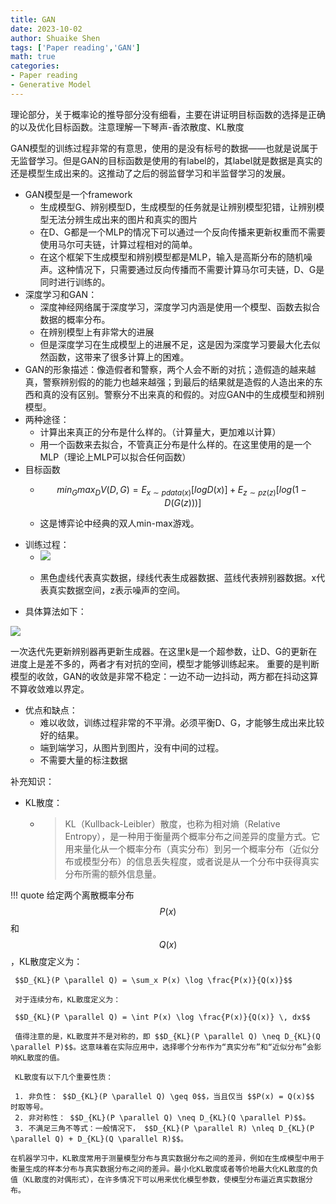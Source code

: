 ```yaml
---
title: GAN
date: 2023-10-02
author: Shuaike Shen
tags: ['Paper reading','GAN']
math: true
categories: 
- Paper reading
- Generative Model
---
```


理论部分，关于概率论的推导部分没有细看，主要在讲证明目标函数的选择是正确的以及优化目标函数。注意理解一下琴声-香浓散度、KL散度

GAN模型的训练过程非常的有意思，使用的是没有标号的数据——也就是说属于无监督学习。但是GAN的目标函数是使用的有label的，其label就是数据是真实的还是模型生成出来的。这推动了之后的弱监督学习和半监督学习的发展。

- GAN模型是一个framework
  - 生成模型G、辨别模型D，生成模型的任务就是让辨别模型犯错，让辨别模型无法分辨生成出来的图片和真实的图片
  - 在D、G都是一个MLP的情况下可以通过一个反向传播来更新权重而不需要使用马尔可夫链，计算过程相对的简单。
  - 在这个框架下生成模型和辨别模型都是MLP，输入是高斯分布的随机噪声。这种情况下，只需要通过反向传播而不需要计算马尔可夫链，D、G是同时进行训练的。
- 深度学习和GAN：
  - 深度神经网络属于深度学习，深度学习内涵是使用一个模型、函数去拟合数据的概率分布。
  - 在辨别模型上有非常大的进展
  - 但是深度学习在生成模型上的进展不足，这是因为深度学习要最大化去似然函数，这带来了很多计算上的困难。
- GAN的形象描述：像造假者和警察，两个人会不断的对抗；造假造的越来越真，警察辨别假的的能力也越来越强；到最后的结果就是造假的人造出来的东西和真的没有区别。警察分不出来真的和假的。对应GAN中的生成模型和辨别模型。
- 两种途径：
  - 计算出来真正的分布是什么样的。（计算量大，更加难以计算）
  - 用一个函数来去拟合，不管真正分布是什么样的。在这里使用的是一个MLP（理论上MLP可以拟合任何函数）
- 目标函数
  -  $$min_Gmax_DV(D, G) = E_{x∼pdata(x)}[log D(x)] + E_{z∼pz(z)}[log(1 − D(G(z)))]$$

  -  这是博弈论中经典的双人min-max游戏。
- 训练过程：
  - <img src="/sreenshortcut/Screenshot 2023-08-19 at 14.08.46.png">

  -  黑色虚线代表真实数据，绿线代表生成器数据、蓝线代表辨别器数据。x代表真实数据空间，z表示噪声的空间。
- 具体算法如下：

<img src="/sreenshortcut/Screenshot 2023-08-19 at 14.11.06.png">

一次迭代先更新辨别器再更新生成器。在这里k是一个超参数，让D、G的更新在进度上是差不多的，两者才有对抗的空间，模型才能够训练起来。 重要的是判断模型的收敛，GAN的收敛是非常不稳定：一边不动一边抖动，两方都在抖动这算不算收敛难以界定。

- 优点和缺点：
  - 难以收敛，训练过程非常的不平滑。必须平衡D、G，才能够生成出来比较好的结果。
  - 端到端学习，从图片到图片，没有中间的过程。
  - 不需要大量的标注数据

补充知识：

- KL散度：

  - > KL（Kullback-Leibler）散度，也称为相对熵（Relative Entropy），是一种用于衡量两个概率分布之间差异的度量方式。它用来量化从一个概率分布（真实分布）到另一个概率分布（近似分布或模型分布）的信息丢失程度，或者说是从一个分布中获得真实分布所需的额外信息量。

!!! quote
     给定两个离散概率分布 $$P(x)$$ 和 $$Q(x)$$，KL散度定义为：
    
     $$D_{KL}(P \parallel Q) = \sum_x P(x) \log \frac{P(x)}{Q(x)}$$
    
     对于连续分布，KL散度定义为：
    
     $$D_{KL}(P \parallel Q) = \int P(x) \log \frac{P(x)}{Q(x)} \, dx$$
    
     值得注意的是，KL散度并不是对称的，即 $$D_{KL}(P \parallel Q) \neq D_{KL}(Q \parallel P)$$。这意味着在实际应用中，选择哪个分布作为“真实分布”和“近似分布”会影响KL散度的值。
    
     KL散度有以下几个重要性质：
    
     1. 非负性： $$D_{KL}(P \parallel Q) \geq 0$$，当且仅当 $$P(x) = Q(x)$$ 时取等号。
     2. 非对称性： $$D_{KL}(P \parallel Q) \neq D_{KL}(Q \parallel P)$$。
     3. 不满足三角不等式：一般情况下， $$D_{KL}(P \parallel R) \nleq D_{KL}(P \parallel Q) + D_{KL}(Q \parallel R)$$。
    
    在机器学习中，KL散度常用于测量模型分布与真实数据分布之间的差异，例如在生成模型中用于衡量生成的样本分布与真实数据分布之间的差异。最小化KL散度或者等价地最大化KL散度的负值（KL散度的对偶形式），在许多情况下可以用来优化模型参数，使模型分布逼近真实数据分布。